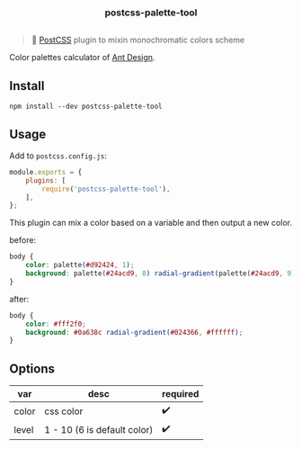 <h3 align="center">postcss-palette-tool</h3>
<p align="center">
    <a target="_blank" href="https://www.npmjs.com/package/postcss-palette-tool" title="Npm">
        <img src="https://img.shields.io/npm/v/postcss-palette-tool" alt="">
    </a>
</p>

> 🎨 [PostCSS](https://github.com/postcss/postcss) plugin to mixin monochromatic colors scheme

Color palettes calculator of [Ant Design](https://ant.design/docs/spec/colors).

## Install

```
npm install --dev postcss-palette-tool
```

## Usage

Add to `postcss.config.js`:

```js
module.exports = {
    plugins: [
        require('postcss-palette-tool'),
    ],
};
```

This plugin can mix a color based on a variable and then output a new color.

before:

```css
body {
    color: palette(#d92424, 1);
    background: palette(#24acd9, 8) radial-gradient(palette(#24acd9, 9), #ffffff);
}
```

after:

```css
body {
    color: #fff2f0;
    background: #0a638c radial-gradient(#024366, #ffffff);
}
```

## Options

| var     | desc      | required |
| ------- | --------- | -------- |
| color   | css color | ✔️ |
| level   | 1 - 10 (6 is default color) | ✔️ |
